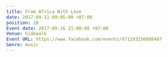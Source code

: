 ```yaml
---
title: From Africa With Love
date: 2017-09-11 09:05:00 +07:00
position: 18
Event date: 2017-09-16 21:00:00 +07:00
Venue: Sidewalk
Event URL: https://www.facebook.com/events/471103156600487
Genre: music
---
```


